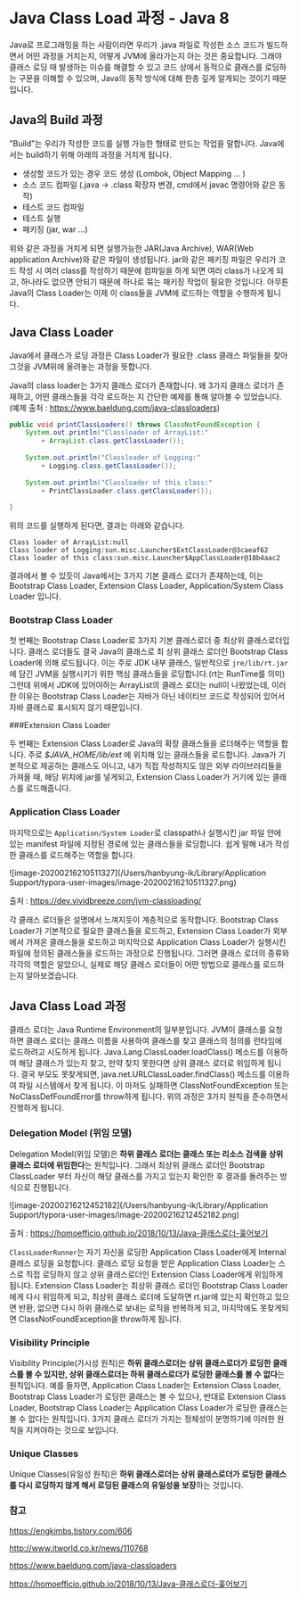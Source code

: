 # Java Class Load 과정 - Java 8



Java로 프로그래밍을 하는 사람이라면 우리가 .java 파일로 작성한 소스 코드가 빌드하면서 어떤 과정을 거치는지, 어떻게 JVM에 올라가는지 아는 것은 중요합니다. 그래야 클래스 로딩 때 발생하는 이슈를 해결할 수 있고 코드 상에서 동적으로 클래스를 로딩하는 구문을 이해할 수 있으며, Java의 동작 방식에 대해 한층 깊게 알게되는 것이기 때문입니다.

## Java의 Build 과정

"Build"는 우리가 작성한 코드를 실행 가능한 형태로 만드는 작업을 말합니다. Java에서는 build하기 위해 아래의 과정을 거치게 됩니다.

* 생성할 코드가 있는 경우 코드 생성 (Lombok, Object Mapping ... )
* 소스 코드 컴파일 (.java -> .class 확장자 변경, cmd에서 javac 명령어와 같은 동작)
* 테스트 코드 컴파일
* 테스트 실행
* 패키징 (jar, war ...)

위와 같은 과정을 거치게 되면 실행가능한 JAR(Java Archive), WAR(Web application Archive)와 같은 파일이 생성됩니다. jar와 같은 패키징 파일은 우리가 코드 작성 시 여러 class를 작성하기 때문에 컴파일을 하게 되면 여러 class가 나오게 되고, 하나라도 없으면 안되기 때문에 하나로 묶는 패키징 작업이 필요한 것입니다. 아무튼 Java의 Class Loader는 이제 이 class들을 JVM에 로드하는 역할을 수행하게 됩니다.

## Java Class Loader

Java에서 클래스가 로딩 과정은 Class Loader가 필요한 .class 클래스 파일들을 찾아 그것을 JVM위에 올려놓는 과정을 뜻합니다.

Java의 class loader는 3가지 클래스 로더가 존재합니다. 왜 3가지 클래스 로더가 존재하고, 어떤 클래스들을 각각 로드하는 지 간단한 예제를 통해 알아볼 수 있었습니다. (예제 출처 : https://www.baeldung.com/java-classloaders)

```java
public void printClassLoaders() throws ClassNotFoundException {
    System.out.println("Classloader of ArrayList:"
        + ArrayList.class.getClassLoader());
 
    System.out.println("Classloader of Logging:"
        + Logging.class.getClassLoader());
 
    System.out.println("Classloader of this class:"
        + PrintClassLoader.class.getClassLoader());
 
}
```

위의 코드를 실행하게 된다면, 결과는 아래와 같습니다.

```
Class loader of ArrayList:null
Class loader of Logging:sun.misc.Launcher$ExtClassLoader@3caeaf62
Class loader of this class:sun.misc.Launcher$AppClassLoader@18b4aac2
```

결과에서 볼 수 있듯이 Java에서는 3가지 기본 클래스 로더가 존재하는데, 이는 Bootstrap Class Loader, Extension Class Loader, Application/System Class Loader 입니다.

### Bootstrap Class Loader

첫 번째는 Bootstrap Class Loader로 3가지 기본 클래스로더 중 최상위 클래스로더입니다. 클래스 로더들도 결국 Java의 클래스로 최 상위 클래스 로더인 Bootstrap Class Loader에 의해 로드됩니다. 이는 주로 JDK 내부 클래스, 일반적으로 `jre/lib/rt.jar`에 담긴 JVM을 실행시키기 위한 핵심 클래스들을 로딩합니다.(rt는 RunTime를 의미) 그런데 위에서 JDK에 있어야하는 ArrayList의 클래스 로더는 null이 나왔었는데, 이러한 이유는 Bootstrap Class Loader는 자바가 아닌 네이티브 코드로 작성되어 있어서 자바 클래스로 표시되지 않기 때문입니다. 

###Extension Class Loader 

두 번째는 Extension Class Loader로 Java의 확장 클래스들을 로더해주는 역할을 합니다. 주로  *$JAVA_HOME/lib/ext* 에 위치해 있는 클래스들을 로드합니다. Java가 기본적으로 제공하는 클래스도 아니고, 내가 직접 작성하지도 않은 외부 라이브러리들을 가져올 때, 해당 위치에 jar를 넣게되고, Extension Class Loader가 거기에 있는 클래스를 로드해줍니다.

### Application Class Loader

마지막으로는 `Application/System Loader`로 classpath나 실행시킨 jar 파일 안에 있는 manifest 파일에 지정된 경로에 있는 클래스들을 로딩합니다. 쉽게 말해 내가 작성한 클래스를 로드해주는 역할을 합니다.

![image-20200216210511327](/Users/hanbyung-ik/Library/Application Support/typora-user-images/image-20200216210511327.png)

출처 : https://dev.vividbreeze.com/jvm-classloading/

각 클래스 로더들은 설명에서 느껴지듯이 계층적으로 동작합니다. Bootstrap Class Loader가 기본적으로 필요한 클래스들을 로드하고, Extension Class Loader가 외부에서 가져온 클래스들을 로드하고 마지막으로 Application Class Loader가 실행시킨 파일에 정의된 클래스들을 로드하는 과정으로 진행됩니다. 그러면 클래스 로더의 종류와 각각의 역할은 알았으니, 실제로 해당 클래스 로더들이 어떤 방법으로 클래스를 로드하는지 알아보겠습니다.

## Java Class Load 과정

클래스 로더는 Java Runtime Environment의 일부분입니다. JVM이 클래스를 요청하면 클래스 로더는 클래스 이름을 사용하여 클래스를 찾고 클래스의 정의를 런타임에 로드하려고 시도하게 됩니다. Java.Lang.ClassLoader.loadClass() 메소드를 이용하여 해당 클래스가 있는지 찾고, 만약 찾지 못한다면 상위 클래스 로더로 위임하게 됩니다. 결국 부모도 못찾게되면, java.net.URLClassLoader.findClass() 메소드를 이용하여 파일 시스템에서 찾게 됩니다. 이 마저도 실패하면 ClassNotFoundException 또는 NoClassDefFoundError를 throw하게 됩니다. 위의 과정은 3가지 원칙을 준수하면서 진행하게 됩니다.

### Delegation Model (위임 모델)

Delegation Model(위임 모델)은 **하위 클래스 로더는 클래스 또는 리소스 검색을 상위 클래스 로더에 위임한다**는 원칙입니다. 그래서 최상위 클래스 로더인 Bootstrap ClassLoader 부터 자신이 해당 클래스를 가지고 있는지 확인한 후 결과를 돌려주는 방식으로 진행됩니다.

![image-20200216212452182](/Users/hanbyung-ik/Library/Application Support/typora-user-images/image-20200216212452182.png)

출처 : https://homoefficio.github.io/2018/10/13/Java-클래스로더-훑어보기

`ClassLoaderRunner`는 자기 자신을 로딩한 Application Class Loader에게 Internal 클래스 로딩을 요청합니다. 클래스 로딩 요청을 받은 Application Class Loader는 스스로 직접 로딩하지 않고 상위 클래스로더인 Extension Class Loader에게 위임하게 됩니다. Extension Class Loader는 최상위 클래스 로더인 Bootstrap Class Loader에게 다시 위임하게 되고, 최상위 클래스 로더에 도달하면 rt.jar에 있는지 확인하고 있으면 반환, 없으면 다시 하위 클래스로 보내는 로직을 반복하게 되고, 마지막에도 못찾게되면 ClassNotFoundException을 throw하게 됩니다. 

### Visibility Principle

Visibility Principle(가시성 원칙)은 **하위 클래스로더는 상위 클래스로더가 로딩한 클래스를 볼 수 있지만, 상위 클래스로더는 하위 클래스로더가 로딩한 클래스를 볼 수 없다**는 원칙입니다. 예를 들자면, Application Class Loader는 Extension Class Loader, Bootstrap Class Loader가 로딩한 클래스는 볼 수 있으나, 반대로 Extension Class Loader, Bootstrap Class Loader는 Application Class Loader가 로딩한 클래스는 볼 수 없다는 원칙입니다. 3가지 클래스 로더가 가지는 정체성이 분명하기에 이러한 원칙을 지켜야하는 것으로 보입니다.

### Unique Classes

Unique Classes(유일성 원칙)은 **하위 클래스로더는 상위 클래스로더가 로딩한 클래스를 다시 로딩하지 않게 해서 로딩된 클래스의 유일성을 보장**하는 것입니다. 



### 참고

https://engkimbs.tistory.com/606

http://www.itworld.co.kr/news/110768

https://www.baeldung.com/java-classloaders

https://homoefficio.github.io/2018/10/13/Java-클래스로더-훑어보기